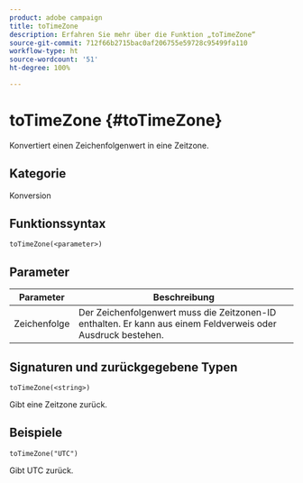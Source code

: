 ```yaml
---
product: adobe campaign
title: toTimeZone
description: Erfahren Sie mehr über die Funktion „toTimeZone“
source-git-commit: 712f66b2715bac0af206755e59728c95499fa110
workflow-type: ht
source-wordcount: '51'
ht-degree: 100%

---
```



# toTimeZone {#toTimeZone}

Konvertiert einen Zeichenfolgenwert in eine Zeitzone.

## Kategorie

Konversion

## Funktionssyntax

`toTimeZone(<parameter>)`

## Parameter

| Parameter | Beschreibung |
|--- |--- |
| Zeichenfolge | Der Zeichenfolgenwert muss die Zeitzonen-ID enthalten. Er kann aus einem Feldverweis oder Ausdruck bestehen. |

## Signaturen und zurückgegebene Typen

`toTimeZone(<string>)`

Gibt eine Zeitzone zurück.

## Beispiele

`toTimeZone("UTC")`

Gibt UTC zurück.
